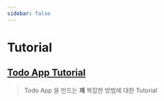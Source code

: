```yaml
---
sidebar: false
---
```


# Tutorial

## [Todo App Tutorial](./todoapp)

> Todo App 을 만드는 **꽤** 복잡한 방법에 대한 Tutorial  
